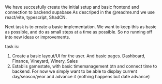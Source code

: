 We  have succesfully create the initial setup and basic frontend and connection to backend supabase As descriped in the @readme.md we use react/vite, typescript, ShadCN. 

Next task is to create a basic implementation. We want to keep this as basic as possible, and do as small steps at a time as possible. So no running off into new ideas or improvements. 

task is:
1. Create a basic layout/UI for the user. And basic pages. Dashboard, Finance, Vineyard, Winery, Sales
2. Establis gamestate, with basic timemanagement btn and connect time to backend. For now we simply want to be able to display current day/season/year and advance it (nothing happens but date advance) 